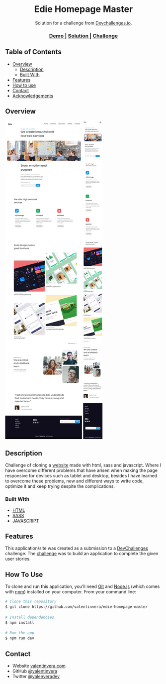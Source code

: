 <h1 align="center">Edie Homepage Master</h1>

<div align="center">
   Solution for a challenge from  <a href="http://devchallenges.io" target="_blank">Devchallenges.io</a>.
</div>

<div align="center">
  <h3>
    <a href="https://ediehomepagemaster.vercel.app/" target="_blank">
      Demo
    </a>
    <span> | </span>
    <a href="https://ediehomepagemaster.vercel.app/"target="_blank">
      Solution
    </a>
    <span> | </span>
    <a href="https://devchallenges.io/challenges/xobQBuf8zWWmiYMIAZe0"
    target="_blank">
      Challenge
    </a>
  </h3>
</div>

## Table of Contents

- [Overview](#overview)
  - [Description](#description)
  - [Built With](#built-with)
- [Features](#features)
- [How to use](#how-to-use)
- [Contact](#contact)
- [Acknowledgements](#acknowledgements)

## Overview

![screenshot](/screenshot-desktop.jpeg)
![screenshot](/screenshot-mobile.jpeg)

## Description

Challenge of cloning a <a href="https://ediehomepagemaster.vercel.app/" target="_blank">website</a> made with html, sass and javascript. Where I have overcome different problems that have arisen when making the page responsive for devices such as tablet and desktop, besides I have learned to overcome these problems, new and different ways to write code, optimize it and keep trying despite the complications. 

### Built With

- [HTML](https://html.com/)
- [SASS](https://sass-lang.com/)
- [JAVASCRIPT](https://www.javascript.com/)

## Features

This application/site was created as a submission to a [DevChallenges](https://devchallenges.io/challenges) challenge. The [challenge](https://devchallenges.io/challenges/xobQBuf8zWWmiYMIAZe0) was to build an application to complete the given user stories.

## How To Use

To clone and run this application, you'll need [Git](https://git-scm.com) and [Node.js](https://nodejs.org/en/download/) (which comes with [npm](http://npmjs.com)) installed on your computer. From your command line:

```bash
# Clone this repository
$ git clone https://github.com/valentinvera/edie-homepage-master

# Install dependencies
$ npm install

# Run the app
$ npm run dev
```

## Contact

- Website [valentinvera.com](https://valentinvera.vercel.app/)
- GitHub [@valentinvera](https://github.com/valentinvera)
- Twitter [@valenveradev](https://twitter.com/valenveradev)
